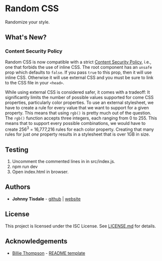  # Random CSS
 Randomize your style.

 ## What's New?

 ### Content Security Policy

 Random CSS is now compatible with a strict [Content Security Policy](https://developer.mozilla.org/en-US/docs/Web/HTTP/CSP), i.e., one that forbids the use of inline CSS. The root component has an `unsafe` prop which defaults to `false`. If you pass `true` to this prop, then it will use inline CSS. Otherwise it will use external CSS and you must be sure to link to the CSS file in your `<head>`.

 While using external CSS is considered safer, it comes with a tradeoff: It significantly limits the number of possible values supported for come CSS properties, particularly color properties. To use an external stylesheet, we have to create a rule for every value that we want to support for a given property. This means that using `rgb()` is pretty much out of the question. The `rgb()` function accepts three integers, each ranging from 0 to 255. This means that to support every possible combinations, we would have to create 256<sup>3</sup> = 16,777,216 rules for each color property. Creating that many rules for just *one* property results in a stylesheet that is over 1GB in size.


 ## Testing
 1. Uncomment the commented lines in in src/index.js.
 2. npm run dev
 3. Open index.html in browser.

 ## Authors
 * **Johnny Tisdale** - [github](https://github.com/johnnytisdale) | [website](https://johnnytisdale.com) 
 
 ## License
 This project is licensed under the ISC License. See [LICENSE.md](LICENSE.md) for details.
 
 ## Acknowledgements
 * [Billie Thompson](https://github.com/PurpleBooth) - [README template](https://github.com/PurpleBooth/a-good-readme-template)
